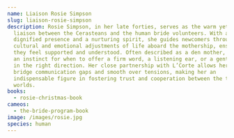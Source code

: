 ```yaml
---
name: Liaison Rosie Simpson
slug: liaison-rosie-simpson
description: Rosie Simpson, in her late forties, serves as the warm yet capable
  liaison between the Cerasteans and the human bride volunteers. With a
  dignified presence and a nurturing spirit, she guides newcomers through the
  cultural and emotional adjustments of life aboard the mothership, ensuring
  they feel supported and understood. Often described as a den mother, Rosie has
  an instinct for when to offer a firm word, a listening ear, or a gentle nudge
  in the right direction. Her close partnership with L’Corte allows her to
  bridge communication gaps and smooth over tensions, making her an
  indispensable figure in fostering trust and cooperation between the two
  worlds.
books:
  - rosie-christmas-book
cameos:
  - the-bride-program-book
image: /images/rosie.jpg
species: human
---
```

